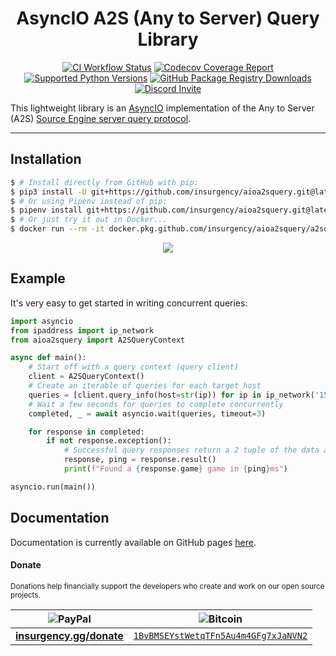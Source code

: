 <!--suppress HtmlDeprecatedAttribute-->
<div align="center">

# AsyncIO A2S (Any to Server) Query Library

[![CI Workflow Status](https://github.com/insurgency/aioa2squery/workflows/Run%20CI%20Workflow/badge.svg)](https://github.com/insurgency/aioa2squery/actions) [![Codecov Coverage Report](https://img.shields.io/codecov/c/github/codecov/example-python?color=F01F7A&label=Codecov&logo=Codecov&logoColor=white&style=flat-square)]() [![Supported Python Versions](https://img.shields.io/github/pipenv/locked/python-version/insurgency/aioa2squery/latest?color=3776AB&label=Python&logo=Python&logoColor=white&style=flat-square)](https://github.com/insurgency/aioa2squery/blob/latest/Pipfile) [![GitHub Package Registry Downloads](https://shields-staging-pr-4101.herokuapp.com/github/packages/downloads/insurgency/aioa2squery/total/a2squery?color=2188FF&label=Docker%20Pulls&logo=Docker&logoColor=white&style=flat-square)](https://github.com/insurgency/aioa2squery/packages) [![Discord Invite](https://img.shields.io/discord/380877117237493760.svg?color=7289DA&label=Discord&logo=discord&logoColor=white&style=flat-square)](https://insurgency.gg/discord)

</div>

This lightweight library is an [AsyncIO](https://docs.python.org/3/library/asyncio) implementation of the Any to Server (A2S) [Source Engine server query protocol](https://developer.valvesoftware.com/wiki/Server_queries).

---

## Installation

```bash
$ # Install directly from GitHub with pip:
$ pip3 install -U git+https://github.com/insurgency/aioa2squery.git@latest
$ # Or using Pipenv instead of pip:
$ pipenv install git+https://github.com/insurgency/aioa2squery.git@latest#egg=aioa2squery
$ # Or just try it out in Docker...
$ docker run --rm -it docker.pkg.github.com/insurgency/aioa2squery/a2squery:latest ...
```

<div align="center">

<!--suppress HtmlRequiredAltAttribute -->
<!-- a2squery query -t .3 --info --csv 155.133.234.0/24 185.25.183.0/24 208.78.167.0/24 -->
![](https://insurgency.github.io/aioa2squery/_images/demo.svg)

</div>

## Example

It's very easy to get started in writing concurrent queries:

```python
import asyncio
from ipaddress import ip_network
from aioa2squery import A2SQueryContext

async def main():
    # Start off with a query context (query client) 
    client = A2SQueryContext()
    # Create an iterable of queries for each target host
    queries = [client.query_info(host=str(ip)) for ip in ip_network('155.133.234.0/24')]
    # Wait a few seconds for queries to complete concurrently
    completed, _ = await asyncio.wait(queries, timeout=3)

    for response in completed:
        if not response.exception():
            # Successful query responses return a 2 tuple of the data and ping in millisecond resolution
            response, ping = response.result()
            print(f"Found a {response.game} game in {ping}ms")

asyncio.run(main())
```

## Documentation

<!-- https://docs.readthedocs.io/en/latest/custom_domains.html -->
Documentation is currently available on GitHub pages [here](https://insurgency.github.io/aioa2squery/).

#### Donate

<sub>Donations help financially support the developers who create and work on our open source projects.</sub>

<table>
    <thead>
        <tr>
            <th><img alt="PayPal" src="https://img.shields.io/badge/-PayPal-00457C?style=flat-square&logo=paypal&longCache=true"></th>
            <th><img alt="Bitcoin" src="https://img.shields.io/badge/-Bitcoin-F7931A?style=flat-square&logo=bitcoin&longCache=true"></th>
        </tr>
    </thead>
    <tbody>
        <tr>
            <td><b><a href="https://insurgency.gg/donate">insurgency.gg/donate</a></b></td>
            <td><a rel="payment" href="bitcoin://1BvBMSEYstWetqTFn5Au4m4GFg7xJaNVN2"><code>1BvBMSEYstWetqTFn5Au4m4GFg7xJaNVN2</code></a></td>
        </tr>
    </tbody>
</table>
